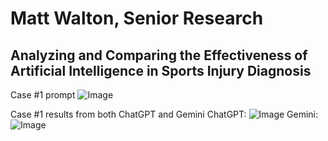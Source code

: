 # Matt Walton, Senior Research
## Analyzing and Comparing the Effectiveness of Artificial Intelligence in Sports Injury Diagnosis

Case #1 prompt
![Image](https://github.com/user-attachments/assets/2d765324-70e1-43af-89fa-e4d73f3165d4)

Case #1 results from both ChatGPT and Gemini
ChatGPT:
![Image](https://github.com/user-attachments/assets/39132b5d-4603-46aa-a202-db16395c60dd)
Gemini:
![Image](https://github.com/user-attachments/assets/7b4a990f-b23b-4534-bd09-5ca52f061571)
